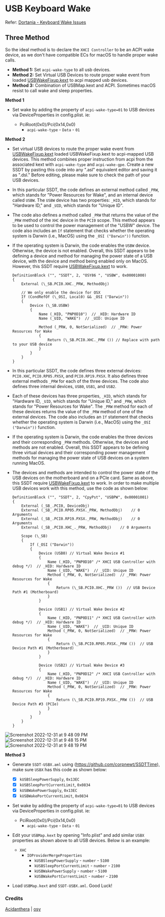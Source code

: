 # USB Keyboard Wake

Refer: [Dortania - Keyboard Wake Issues](https://dortania.github.io/OpenCore-Post-Install/usb/misc/keyboard.html#keyboard-wake-issues)

## Three Method

So the ideal method is to declare the `XHCI Controller` to be an ACPI wake device, as we don't have compatible ECs for macOS to handle proper wake calls.

- **Method 1:** Set `acpi-wake-type` to all usb devices.
- **Method 2:** Set Virtual USB Devices to route proper wake event from loaded [USBWakeFixup.kext](https://github.com/osy/USBWakeFixup) to acpi mapped usb devices.
- **Method 3:** Combination of USBMap.kext and ACPI. Sometimes macOS resist to call wake and sleep properties.

**Method 1**

- Set wake by adding the property of `acpi-wake-type=01` to USB devices via DeviceProperties in config.plist. ie:

  - PciRoot(0x0)/Pci(0x14,0x0)
    * `acpi-wake-type` - `Data` - `01`

**Method 2**

- Set virtual USB devices to route the proper wake event from [USBWakeFixup.kext](https://github.com/osy/USBWakeFixup) loaded USBWakeFixup.kext to acpi-mapped USB devices. This method combines proper instruction from acpi from the associated kext with `acpi-wake-type` and `acpi-wake-gpe`. Create a new SSDT by pasting this code into any ".asl" equivalent editor and saving it as ".dsl." Before editing, please make sure to check the path of your USB devices.

- In this particular SSDT, the code defines an external method called `_PRW`, which stands for "Power Resources for Wake", and an internal device called `USBW`. The `USBW` device has two properties: `_HID`, which stands for "Hardware ID," and `_UID`, which stands for "Unique ID". 
- The code also defines a method called `_PRW` that returns the value of the `_PRW` method of the `XHC` device in the `PCI0` scope. This method appears to be used to control the power management of the "USBW" device. The code also includes an `If` statement that checks whether the operating system is Darwin (i.e., MacOS) using the `_OSI ("Darwin"))` function. 
- If the operating system is Darwin, the code enables the `USBW` device. Otherwise, the device is not enabled. Overall, this SSDT appears to be defining a device and method for managing the power state of a USB device, with the device and method being enabled only on MacOS. However, this SSDT require [USBWakeFixup.kext](https://github.com/osy/USBWakeFixup) to work.

    ```asl
    DefinitionBlock ("", "SSDT", 2, "OSY86 ", "USBW", 0x00001000)
    {
        External (\_SB.PCI0.XHC._PRW, MethodObj)

        // We only enable the device for OSX
        If (CondRefOf (\_OSI, Local0) && _OSI ("Darwin"))
        {
            Device (\_SB.USBW)
            {
                Name (_HID, "PNP0D10")  // _HID: Hardware ID
                Name (_UID, "WAKE")  // _UID: Unique ID

                Method (_PRW, 0, NotSerialized)  // _PRW: Power Resources for Wake
                {
                    Return (\_SB.PCI0.XHC._PRW ()) // Replace with path to your USB device
                }
            }
        }
    }
    ```

- In this particular SSDT, the code defines three external devices: `PCI0.XHC`, `PCI0.RP05.PXSX`, and `PCI0.RP19.PXSX`. It also defines three external methods `_PRW` for each of the three devices. The code also defines three internal devices, `USB0`, `USB1`, and `USB2`.
- Each of these devices has three properties, `_HID`, which stands for "Hardware ID, `_UID`, which stands for "Unique ID," and `_PRW`, which stands for "Power Resources for Wake". The `_PRW` method for each of these devices returns the value of the `_PRW` method of one of the external devices. The code also includes an `If` statement that checks whether the operating system is Darwin (i.e., MacOS) using the `_OSI ("Darwin"))` function.
- If the operating system is Darwin, the code enables the three devices and their corresponding `_PRW` methods. Otherwise, the devices and methods are not enabled. Overall, this SSDT appears to be defining three virtual devices and their corresponding power management methods for managing the power state of USB devices on a system running MacOS.
- The devices and methods are intended to control the power state of the USB devices on the motherboard and on a PCIe card. Same as above, this SSDT require [USBWakeFixup.kext](https://github.com/osy/USBWakeFixup) to work. In order to make multiple USB devices work with this method, use the code as shown below:

    ```asl
    DefinitionBlock ("", "SSDT", 2, "CpyPst", "USBPW", 0x00001001)
    {
        External (_SB_.PCI0, DeviceObj)
        External (_SB_.PCI0.RP05.PXSX._PRW, MethodObj)    // 0 Arguments
        External (_SB_.PCI0.RP19.PXSX._PRW, MethodObj)    // 0 Arguments
        External (_SB_.PCI0.XHC_._PRW, MethodObj)    // 0 Arguments

        Scope (\_SB)
        {
            If (_OSI ("Darwin"))
            {
                Device (USB0) // Virtual Wake Device #1
                {
                    Name (_HID, "PNP0D10" /* XHCI USB Controller with debug */)  // _HID: Hardware ID
                    Name (_UID, "WAKE")  // _UID: Unique ID
                    Method (_PRW, 0, NotSerialized)  // _PRW: Power Resources for Wake
                    {
                        Return (\_SB.PCI0.XHC._PRW ())  // USB Device Path #1 (Motherboard)
                    }
                }

                Device (USB1) // Virtual Wake Device #2
                {
                    Name (_HID, "PNP0D11" /* XHCI USB Controller with debug */)  // _HID: Hardware ID
                    Name (_UID, "WAKE")  // _UID: Unique ID
                    Method (_PRW, 0, NotSerialized)  // _PRW: Power Resources for Wake
                    {
                        Return (\_SB.PCI0.RP05.PXSX._PRW ())  // USB Device Path #1 (Motherboard)
                    }
                }

                Device (USB2) // Virtual Wake Device #3
                {
                    Name (_HID, "PNP0D12" /* XHCI USB Controller with debug */)  // _HID: Hardware ID
                    Name (_UID, "WAKE")  // _UID: Unique ID
                    Method (_PRW, 0, NotSerialized)  // _PRW: Power Resources for Wake
                    {
                        Return (\_SB.PCI0.RP19.PXSX._PRW ())  // USB Device Path #3 (PCIe)
                    }
                }
            }
        }
    }
    ```

![Screenshot 2022-12-31 at 9 48 09 PM](https://user-images.githubusercontent.com/72515939/210138919-1f6494d4-b0a6-4f56-8734-30687da97250.png)
![Screenshot 2022-12-31 at 9 48 15 PM](https://user-images.githubusercontent.com/72515939/210138921-26ad44fe-b1dd-4693-a2ce-bad248f9abba.png)
![Screenshot 2022-12-31 at 9 48 19 PM](https://user-images.githubusercontent.com/72515939/210138923-184a21bd-bbd8-4ce2-8b09-2d941fc6493f.png)


**Method 3**

- Generate `SSDT-USBX.aml` using (https://github.com/corpnewt/SSDTTime), make sure `USBX` has this code as shown below:
    - [x] `kUSBSleepPowerSupply`, `0x13EC`
    - [x] `kUSBSleepPortCurrentLimit`, `0x0834`
    - [x] `kUSBWakePowerSupply`, `0x13EC`
    - [x] `kUSBWakePortCurrentLimit`, `0x0834`

- Set wake by adding the property of `acpi-wake-type=01` to USB devices via DeviceProperties in config.plist. ie:

  - PciRoot(0x0)/Pci(0x14,0x0)
    * `acpi-wake-type` - `Data` - `01`

- Edit your `USBMap.kext` by opening "Info.plist" and add similar `USBX` properties as shown above to all USB devices. Below is an example:
	- `XHC`
		- `IOProviderMergeProperties`
            - `kUSBSleepPowerSupply` - `number` - `5100`
            - `kUSBSleepPortCurrentLimit` - `number` - `2100`
            - `kUSBWakePowerSupply` - `number` - `5100`
            - `kUSBWakePortCurrentLimit` - `number` - `2100`

- Load `USBMap.kext` and `SSDT-USBX.aml`. Good Luck!

### Credits

[Acidanthera](https://github.com/acidanthera/) | [osy](https://github.com/osy)
